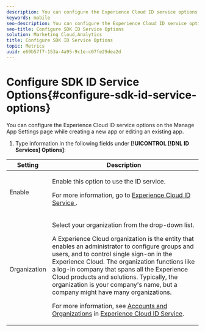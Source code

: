```yaml
---
description: You can configure the Experience Cloud ID service options on the Manage App Settings page while creating a new app or editing an existing app.
keywords: mobile
seo-description: You can configure the Experience Cloud ID service options on the Manage App Settings page while creating a new app or editing an existing app.
seo-title: Configure SDK ID Service Options
solution: Marketing Cloud,Analytics
title: Configure SDK ID Service Options
topic: Metrics
uuid: e69b57f7-153a-4a95-9c1e-c07fe29dea2d
---
```


# Configure SDK ID Service Options{#configure-sdk-id-service-options}

You can configure the Experience Cloud ID service options on the Manage App Settings page while creating a new app or editing an existing app.

1. Type information in the following fields under **[!UICONTROL  [!DNL ID Services] Options]**:

<table id="table_AC63B06E90384C408149E34AE6D2A44F"> 
 <thead> 
  <tr> 
   <th colname="col1" class="entry"> Setting </th> 
   <th colname="col2" class="entry"> Description </th> 
  </tr> 
 </thead>
 <tbody> 
  <tr> 
   <td colname="col1"> <p><span class="uicontrol"> Enable </span> </p> </td> 
   <td colname="col2"> <p>Enable this option to use the ID service. </p> <p>For more information, go to <a href="https://marketing.adobe.com/resources/help/en_US/mcvid/" format="https" scope="external"> Experience Cloud ID Service </a>. <!--REKHA--don't know where this content has been migrated to.--></p> </td> 
  </tr> 
  <tr> 
   <td colname="col1"> <p><span class="uicontrol"> Organization </span> </p> </td> 
   <td colname="col2"> <p>Select your organization from the drop-down list. </p> <p>A <span class="keyword"> Experience Cloud</span> organization is the entity that enables an administrator to configure groups and users, and to control single sign-on in the <span class="keyword"> Experience Cloud</span>. The organization functions like a log-in company that spans all the <span class="keyword"> Experience Cloud</span> products and solutions. Typically, the organization is your company's name, but a company might have many organizations. </p> <p>For more information, see <a href="https://marketing.adobe.com/resources/help/en_US/mcloud/organizations.html" format="https" scope="external"> Accounts and Organizations</a> in <a href="https://marketing.adobe.com/resources/help/en_US/mcvid/" format="https" scope="external"> Experience Cloud ID Service</a>. </p> </td> 
  </tr> 
 </tbody> 
</table>

